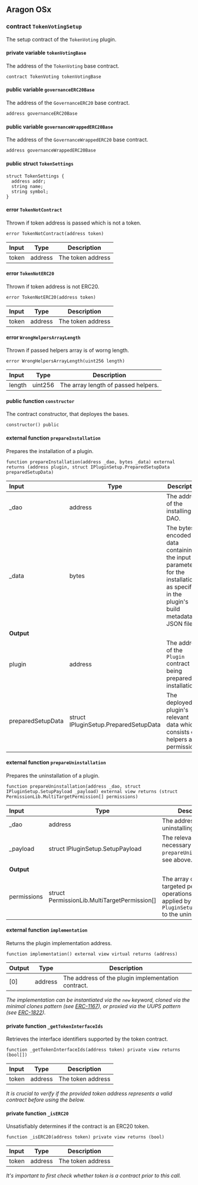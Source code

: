 ## Aragon OSx

###  contract `TokenVotingSetup`

The setup contract of the `TokenVoting` plugin.

#### private variable `tokenVotingBase`

The address of the `TokenVoting` base contract.

```solidity
contract TokenVoting tokenVotingBase 
```

#### public variable `governanceERC20Base`

The address of the `GovernanceERC20` base contract.

```solidity
address governanceERC20Base 
```

#### public variable `governanceWrappedERC20Base`

The address of the `GovernanceWrappedERC20` base contract.

```solidity
address governanceWrappedERC20Base 
```

#### public struct `TokenSettings`

```solidity
struct TokenSettings {
  address addr;
  string name;
  string symbol;
}
```

####  error `TokenNotContract`

Thrown if token address is passed which is not a token.

```solidity
error TokenNotContract(address token) 
```

| Input | Type | Description |
|:----- | ---- | ----------- |
| token | address | The token address |

####  error `TokenNotERC20`

Thrown if token address is not ERC20.

```solidity
error TokenNotERC20(address token) 
```

| Input | Type | Description |
|:----- | ---- | ----------- |
| token | address | The token address |

####  error `WrongHelpersArrayLength`

Thrown if passed helpers array is of worng length.

```solidity
error WrongHelpersArrayLength(uint256 length) 
```

| Input | Type | Description |
|:----- | ---- | ----------- |
| length | uint256 | The array length of passed helpers. |

#### public function `constructor`

The contract constructor, that deployes the bases.

```solidity
constructor() public 
```

#### external function `prepareInstallation`

Prepares the installation of a plugin.

```solidity
function prepareInstallation(address _dao, bytes _data) external returns (address plugin, struct IPluginSetup.PreparedSetupData preparedSetupData) 
```

| Input | Type | Description |
|:----- | ---- | ----------- |
| _dao | address | The address of the installing DAO. |
| _data | bytes | The bytes-encoded data containing the input parameters for the installation as specified in the plugin's build metadata JSON file. |
| **Output** | |
| plugin | address | The address of the `Plugin` contract being prepared for installation. |
| preparedSetupData | struct IPluginSetup.PreparedSetupData | The deployed plugin's relevant data which consists of helpers and permissions. |

#### external function `prepareUninstallation`

Prepares the uninstallation of a plugin.

```solidity
function prepareUninstallation(address _dao, struct IPluginSetup.SetupPayload _payload) external view returns (struct PermissionLib.MultiTargetPermission[] permissions) 
```

| Input | Type | Description |
|:----- | ---- | ----------- |
| _dao | address | The address of the uninstalling DAO. |
| _payload | struct IPluginSetup.SetupPayload | The relevant data necessary for the `prepareUninstallation`. see above. |
| **Output** | |
| permissions | struct PermissionLib.MultiTargetPermission[] | The array of multi-targeted permission operations to be applied by the `PluginSetupProcessor` to the uninstalling DAO. |

#### external function `implementation`

Returns the plugin implementation address.

```solidity
function implementation() external view virtual returns (address) 
```

| Output | Type | Description |
| ------ | ---- | ----------- |
| [0] | address | The address of the plugin implementation contract. |

*The implementation can be instantiated via the `new` keyword, cloned via the minimal clones pattern (see [ERC-1167](https://eips.ethereum.org/EIPS/eip-1167)), or proxied via the UUPS pattern (see [ERC-1822](https://eips.ethereum.org/EIPS/eip-1822)).*

#### private function `_getTokenInterfaceIds`

Retrieves the interface identifiers supported by the token contract.

```solidity
function _getTokenInterfaceIds(address token) private view returns (bool[]) 
```

| Input | Type | Description |
|:----- | ---- | ----------- |
| token | address | The token address |

*It is crucial to verify if the provided token address represents a valid contract before using the below.*

#### private function `_isERC20`

Unsatisfiably determines if the contract is an ERC20 token.

```solidity
function _isERC20(address token) private view returns (bool) 
```

| Input | Type | Description |
|:----- | ---- | ----------- |
| token | address | The token address |

*It's important to first check whether token is a contract prior to this call.*

